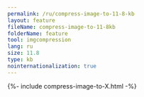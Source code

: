 ```yaml
---
permalink: /ru/compress-image-to-11-8-kb
layout: feature
fileName: compress-image-to-11-8kb
folderName: feature
tool: imgcompression
lang: ru
size: 11.8
type: kb
nointernationalization: true
---
```

{%- include compress-image-to-X.html -%}
      